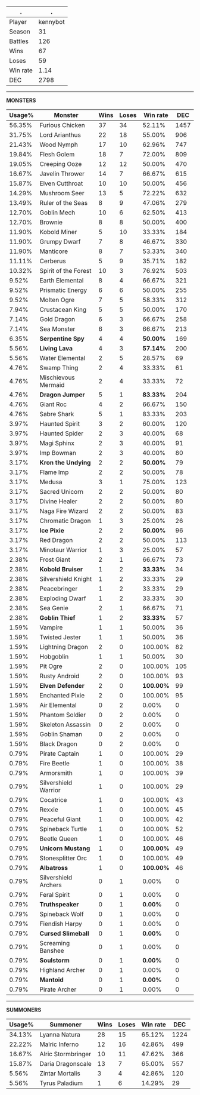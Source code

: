 .|.
|-|-
Player|kennybot
Season|31
Battles|126
Wins|67
Loses|59
Win rate|1.14
DEC|2798

---
**MONSTERS**

Usage%|Monster|Wins|Loses|Win rate|DEC|
-|-|-|-|-|-|
56.35%|Furious Chicken|37|34|52.11%|1457|
31.75%|Lord Arianthus|22|18|55.00%|906|
21.43%|Wood Nymph|17|10|62.96%|747|
19.84%|Flesh Golem|18|7|72.00%|809|
19.05%|Creeping Ooze|12|12|50.00%|470|
16.67%|Javelin Thrower|14|7|66.67%|615|
15.87%|Elven Cutthroat|10|10|50.00%|456|
14.29%|Mushroom Seer|13|5|72.22%|632|
13.49%|Ruler of the Seas|8|9|47.06%|279|
12.70%|Goblin Mech|10|6|62.50%|413|
12.70%|Brownie|8|8|50.00%|400|
11.90%|Kobold Miner|5|10|33.33%|184|
11.90%|Grumpy Dwarf|7|8|46.67%|330|
11.90%|Manticore|8|7|53.33%|340|
11.11%|Cerberus|5|9|35.71%|182|
10.32%|Spirit of the Forest|10|3|76.92%|503|
9.52%|Earth Elemental|8|4|66.67%|321|
9.52%|Prismatic Energy|6|6|50.00%|255|
9.52%|Molten Ogre|7|5|58.33%|312|
7.94%|Crustacean King|5|5|50.00%|170|
7.14%|Gold Dragon|6|3|66.67%|258|
7.14%|Sea Monster|6|3|66.67%|213|
6.35%|**Serpentine Spy**|4|4|**50.00%**|169|
5.56%|**Living Lava**|4|3|**57.14%**|200|
5.56%|Water Elemental|2|5|28.57%|69|
4.76%|Swamp Thing|2|4|33.33%|61|
4.76%|Mischievous Mermaid|2|4|33.33%|72|
4.76%|**Dragon Jumper**|5|1|**83.33%**|204|
4.76%|Giant Roc|4|2|66.67%|150|
4.76%|Sabre Shark|5|1|83.33%|203|
3.97%|Haunted Spirit|3|2|60.00%|120|
3.97%|Haunted Spider|2|3|40.00%|68|
3.97%|Magi Sphinx|2|3|40.00%|91|
3.97%|Imp Bowman|2|3|40.00%|80|
3.17%|**Kron the Undying**|2|2|**50.00%**|79|
3.17%|Flame Imp|2|2|50.00%|78|
3.17%|Medusa|3|1|75.00%|123|
3.17%|Sacred Unicorn|2|2|50.00%|80|
3.17%|Divine Healer|2|2|50.00%|80|
3.17%|Naga Fire Wizard|2|2|50.00%|83|
3.17%|Chromatic Dragon|1|3|25.00%|26|
3.17%|**Ice Pixie**|2|2|**50.00%**|96|
3.17%|Red Dragon|2|2|50.00%|113|
3.17%|Minotaur Warrior|1|3|25.00%|57|
2.38%|Frost Giant|2|1|66.67%|73|
2.38%|**Kobold Bruiser**|1|2|**33.33%**|34|
2.38%|Silvershield Knight|1|2|33.33%|29|
2.38%|Peacebringer|1|2|33.33%|29|
2.38%|Exploding Dwarf|1|2|33.33%|30|
2.38%|Sea Genie|2|1|66.67%|71|
2.38%|**Goblin Thief**|1|2|**33.33%**|57|
1.59%|Vampire|1|1|50.00%|36|
1.59%|Twisted Jester|1|1|50.00%|36|
1.59%|Lightning Dragon|2|0|100.00%|82|
1.59%|Hobgoblin|1|1|50.00%|30|
1.59%|Pit Ogre|2|0|100.00%|105|
1.59%|Rusty Android|2|0|100.00%|93|
1.59%|**Elven Defender**|2|0|**100.00%**|99|
1.59%|Enchanted Pixie|2|0|100.00%|95|
1.59%|Air Elemental|0|2|0.00%|0|
1.59%|Phantom Soldier|0|2|0.00%|0|
1.59%|Skeleton Assassin|0|2|0.00%|0|
1.59%|Goblin Shaman|0|2|0.00%|0|
1.59%|Black Dragon|0|2|0.00%|0|
0.79%|Pirate Captain|1|0|100.00%|29|
0.79%|Fire Beetle|1|0|100.00%|38|
0.79%|Armorsmith|1|0|100.00%|39|
0.79%|Silvershield Warrior|1|0|100.00%|29|
0.79%|Cocatrice|1|0|100.00%|43|
0.79%|Rexxie|1|0|100.00%|45|
0.79%|Peaceful Giant|1|0|100.00%|42|
0.79%|Spineback Turtle|1|0|100.00%|52|
0.79%|Beetle Queen|1|0|100.00%|46|
0.79%|**Unicorn Mustang**|1|0|**100.00%**|49|
0.79%|Stonesplitter Orc|1|0|100.00%|49|
0.79%|**Albatross**|1|0|**100.00%**|46|
0.79%|Silvershield Archers|0|1|0.00%|0|
0.79%|Feral Spirit|0|1|0.00%|0|
0.79%|**Truthspeaker**|0|1|**0.00%**|0|
0.79%|Spineback Wolf|0|1|0.00%|0|
0.79%|Fiendish Harpy|0|1|0.00%|0|
0.79%|**Cursed Slimeball**|0|1|**0.00%**|0|
0.79%|Screaming Banshee|0|1|0.00%|0|
0.79%|**Soulstorm**|0|1|**0.00%**|0|
0.79%|Highland Archer|0|1|0.00%|0|
0.79%|**Mantoid**|0|1|**0.00%**|0|
0.79%|Pirate Archer|0|1|0.00%|0|

---
**SUMMONERS**

Usage%|Summoner|Wins|Loses|Win rate|DEC|
-|-|-|-|-|-|
34.13%|Lyanna Natura|28|15|65.12%|1224|
22.22%|Malric Inferno|12|16|42.86%|499|
16.67%|Alric Stormbringer|10|11|47.62%|366|
15.87%|Daria Dragonscale|13|7|65.00%|557|
5.56%|Zintar Mortalis|3|4|42.86%|120|
5.56%|Tyrus Paladium|1|6|14.29%|29|
